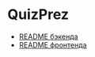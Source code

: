 # QuizPrez
+ [README бэкенда](https://github.com/qwatro2/quizprez/blob/main/backend/README.md)
+ [README фронтенда](https://github.com/qwatro2/quizprez/blob/main/frontend/README.md)
